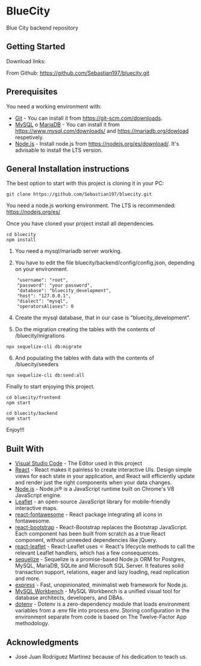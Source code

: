 # BlueCity

Blue City backend repository

## Getting Started

Download links:

From Github: https://github.com/Sebastian197/bluecity.git

## Prerequisites

You need a working environment with:
* [Git](https://git-scm.com) - You can install it from https://git-scm.com/downloads.
* [MySQL](https://www.mysql.com) o [MariaDB](https://mariadb.org) - You can install it from https://www.mysql.com/downloads/ and https://mariadb.org/dowload respetively.
* [Node.js](https://nodejs.org) - Install node.js from https://nodejs.org/es/download/. It's advisable to install the LTS version.

## General Installation instructions

The best option to start with this project is cloning it in your PC:

```
git clone https://github.com/Sebastian197/bluecity.git
```

You need a node.js working environment. The LTS is recommended: https://nodejs.org/es/

Once you have cloned your project install all dependencies.

```
cd bluecity
npm install
```

1. You need a mysql/mariadb server working.

2. You have to edit the file bluecity/backend/config/config.json, depending on your environment.

```
    "username": "root",
    "password": "your password",
    "database": "bluecity_development",
    "host": "127.0.0.1",
    "dialect": "mysql",
    "operatorsAliases": 0
```

4. Create the mysql database, that in our case is "bluecity_development".

5. Do the migration creating the tables with the contents of /bluecity/migrations 

```
npx sequelize-cli db:migrate
```

6. And populating the tables with data with the contents of /bluecity/seeders

```
npx sequelize-cli db:seed:all
```

Finally to start enjoying this project.

```
cd bluecity/frontend
npm start

cd bluecity/backend
npm start
```

Enjoy!!!

## Built With

* [Visual Studio Code](https://code.visualstudio.com/) - The Editor used in this project
* [React](https://reactjs.org/) - React makes it painless to create interactive UIs. Design simple views for each state in your application, and React will efficiently update and render just the right components when your data changes.
* [Node.js](https://nodejs.org/) - Node.js® is a JavaScript runtime built on Chrome's V8 JavaScript engine.
* [Leaflet](https://leafletjs.com/) - an open-source JavaScript library for mobile-friendly interactive maps.
* [react-fontawesome](https://github.com/FortAwesome/react-fontawesome) - React package integrating all icons in fontawesome.
* [react-bootstrap](https://react-bootstrap.github.io/) - React-Bootstrap replaces the Bootstrap JavaScript. Each component has been built from scratch as a true React component, without unneeded dependencies like jQuery.
* [react-leaflet](https://react-leaflet.js.org/) - React-Leaflet uses ⚛️ React's lifecycle methods to call the relevant Leaflet handlers, which has a few consequences.
* [sequelize](https://sequelize.org/) - Sequelize is a promise-based Node.js ORM for Postgres, MySQL, MariaDB, SQLite and Microsoft SQL Server. It features solid transaction support, relations, eager and lazy loading, read replication and more.
* [express](https://expressjs.com/) - Fast, unopinionated, minimalist web framework for Node.js.
* [MySQL Workbench](https://www.mysql.com/products/workbench/) - MySQL Workbench is a unified visual tool for database architects, developers, and DBAs.
* [dotenv](https://www.npmjs.com/package/dotenv) - Dotenv is a zero-dependency module that loads environment variables from a .env file into process.env. Storing configuration in the environment separate from code is based on The Twelve-Factor App methodology.

## Acknowledgments
* José Juan Rodríguez Martínez because of his dedication to teach us.

